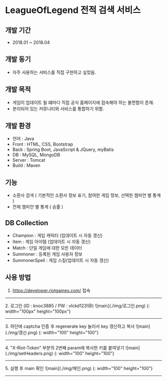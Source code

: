 
# LeagueOfLegend 전적 검색 서비스

## 개발 기간
* 2018.01 ~ 2018.04

## 개발 동기
* 자주 사용하는 서비스를 직접 구현하고 싶었음.

## 개발 목적
* 게임이 업데이트 될 떄마다 직접 공식 홈페이지에 접속해야 하는 불편함이 존재. 
* 분리되어 있는 커뮤니티와 서비스를 통합하기 위함.
## 개발 환경
* 언어 : Java
* Front : HTML, CSS, Bootstrap
* Back : Spring Boot, JavaScript & JQuery, myBatis
* DB : MySQL, MongoDB
* Server : Tomcat
* Build : Maven
## 기능
* 소환사 검색 ( 기본적인 소환사 정보 표기, 참여한 게임 정보, 선택한 챔피언 별 통계 )
* 전체 챔피언 별 통계 ( 승률 ) 
## DB Collection
* Champion : 게임 캐릭터 (업데이트 시 자동 갱신)
* Item : 게임 아이템 (업데이트 시 자동 갱신)
* Match : 단일 게임에 대한 모든 데이터
* Summoner : 등록된 게임 사용자 정보
* SummonerSpell : 게임 스킬(업데이트 시 자동 갱신)

## 사용 방법

1. https://developer.riotgames.com/ 접속
<hr/>
2. 로그인 (ID : knoc3885 / PW : vlckd123!@)
![main](./img/로그인.png) {: width="100px" height="100px"}
<hr/>
3. 하단에 captcha 인증 후 regenerate key 눌러서 key 갱신하고 복사
![main](./img/갱신.png) {: width="100" height="100"}
<hr/>
4. "X-Riot-Token" 부분의 2번째 param에 복사한 키를 붙여넣기
![main](./img/setHeaders.png) {: width="100" height="100"}
<hr/>
5. 실행 후 main 확인
![main](./img/메인.png) {: width="100" height="100"}
<hr/>








